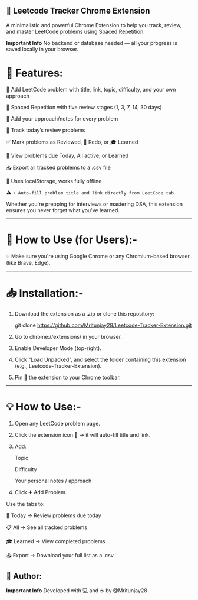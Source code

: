 ## 📘 Leetcode Tracker Chrome Extension
A minimalistic and powerful Chrome Extension to help you track, review, and master LeetCode problems using Spaced Repetition.

**Important Info** No backend or database needed — all your progress is saved locally in your browser.


# 🚀 Features:

🔗 Add LeetCode problem with title, link, topic, difficulty, and your own approach

🧠 Spaced Repetition with five review stages (1, 3, 7, 14, 30 days)

📝 Add your approach/notes for every problem

📅 Track today’s review problems

✅ Mark problems as Reviewed, 🔁 Redo, or 🎓 Learned

📅 View problems due Today, All active, or Learned

📤 Export all tracked problems to a .csv file

💾 Uses localStorage, works fully offline

⚠️ `⚡ Auto-fill problem title and link directly from LeetCode tab`

Whether you're prepping for interviews or mastering DSA, this extension ensures you never forget what you've learned.

---
# 🧩 How to Use (for Users):-

💡 Make sure you're using Google Chrome or any Chromium-based browser (like Brave, Edge).

---

# 📥 Installation:-
1. Download the extension as a .zip or clone this repository:
      
      git clone https://github.com/Mritunjay28/Leetcode-Tracker-Extension.git

2. Go to chrome://extensions/ in your browser.

3. Enable Developer Mode (top-right).

4. Click “Load Unpacked”, and select the folder containing this extension (e.g., Leetcode-Tracker-Extension).

5. Pin 📌 the extension to your Chrome toolbar.
---

# 💡 How to Use:-

1. Open any LeetCode problem page.

2. Click the extension icon 🧠 → it will auto-fill title and link.

3. Add:

   Topic

   Difficulty

   Your personal notes / approach

4. Click ➕ Add Problem.

Use the tabs to:

 📅 Today → Review problems due today

 📋 All → See all tracked problems

 🎓 Learned → View completed problems

 📤 Export → Download your full list as a .csv

 ## 👤 Author:
    
   **Important Info** Developed with 💻 and ☕ by  @Mritunjay28

